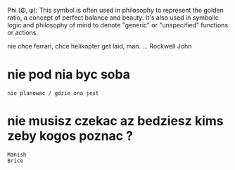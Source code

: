 Phi (Φ, φ): This symbol is often used in philosophy to represent the golden ratio, a concept of perfect balance and beauty. It's also used in symbolic logic and philosophy of mind to denote "generic" or "unspecified" functions or actions.


nie chce ferrari, chce helikopter
      get laid, man. ... Rockwell John

# nie pod nia byc soba
    nie planowac / gdzie ona jest

# nie musisz czekac az bedziesz kims zeby kogos poznac ? 
    Manish
    Brice

